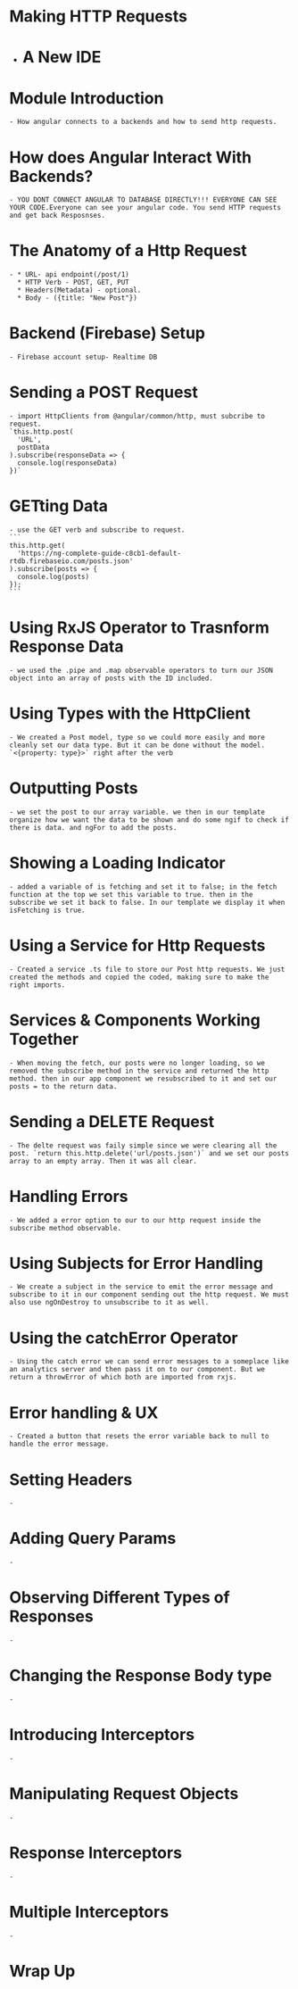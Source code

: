# Making HTTP Requests
  - # A New IDE
  # Module Introduction
    - How angular connects to a backends and how to send http requests.
  # How does Angular Interact With Backends?
    - YOU DONT CONNECT ANGULAR TO DATABASE DIRECTLY!!! EVERYONE CAN SEE YOUR CODE.Everyone can see your angular code. You send HTTP requests and get back Resposnses.
  # The Anatomy of a Http Request
    - * URL- api endpoint(/post/1)
      * HTTP Verb - POST, GET, PUT 
      * Headers(Metadata) - optional.
      * Body - ({title: "New Post"})
  # Backend (Firebase) Setup
    - Firebase account setup- Realtime DB
  # Sending a POST Request
    - import HttpClients from @angular/common/http, must subcribe to request.
    `this.http.post(
      'URL',
      postData
    ).subscribe(responseData => {
      console.log(responseData)
    })`
  # GETting Data
    - use the GET verb and subscribe to request.
    ```
    this.http.get(
      'https://ng-complete-guide-c8cb1-default-rtdb.firebaseio.com/posts.json'
    ).subscribe(posts => {
      console.log(posts)
    });
    ```
  
  # Using RxJS Operator to Trasnform Response Data
    - we used the .pipe and .map observable operators to turn our JSON object into an array of posts with the ID included.
  # Using Types with the HttpClient
    - We created a Post model, type so we could more easily and more cleanly set our data type. But it can be done without the model. `<{property: type}>` right after the verb
  # Outputting Posts
    - we set the post to our array variable. we then in our template organize how we want the data to be shown and do some ngif to check if there is data. and ngFor to add the posts.
  # Showing a Loading Indicator
    - added a variable of is fetching and set it to false; in the fetch function at the top we set this variable to true. then in the subscribe we set it back to false. In our template we display it when isFetching is true.
  # Using a Service for Http Requests
    - Created a service .ts file to store our Post http requests. We just created the methods and copied the coded, making sure to make the right imports.
  # Services & Components Working Together
    - When moving the fetch, our posts were no longer loading, so we removed the subscribe method in the service and returned the http method. then in our app component we resubscribed to it and set our posts = to the return data.
  # Sending a DELETE Request
    - The delte request was faily simple since we were clearing all the post. `return this.http.delete('url/posts.json')` and we set our posts array to an empty array. Then it was all clear.
  # Handling Errors
    - We added a error option to our to our http request inside the subscribe method observable.
  # Using Subjects for Error Handling
    - We create a subject in the service to emit the error message and subscribe to it in our component sending out the http request. We must also use ngOnDestroy to unsubscribe to it as well.
  # Using the catchError Operator
    - Using the catch error we can send error messages to a someplace like an analytics server and then pass it on to our component. But we return a throwError of which both are imported from rxjs.
  # Error handling & UX
    - Created a button that resets the error variable back to null to handle the error message.
  # Setting Headers
    - 
  # Adding Query Params
    - 
  # Observing Different Types of Responses
    - 
  # Changing the Response Body type
    - 
  # Introducing Interceptors
    - 
  # Manipulating Request Objects
    - 
  # Response Interceptors
    - 
  # Multiple Interceptors
    - 
  # Wrap Up
  
